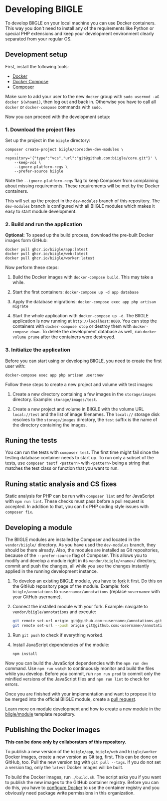 # Developing BIIGLE

To develop BIIGLE on your local machine you can use Docker containers. This way you don't need to install any of the requirements like Python or special PHP extensions and keep your development environment clearly separated from your regular OS.

## Development setup

First, install the following tools:

- [Docker](https://docs.docker.com/install/)
- [Docker Compose](https://docs.docker.com/compose/install/)
- [Composer](https://getcomposer.org/doc/00-intro.md#installation-linux-unix-macos)

Make sure to add your user to the new `docker` group with `sudo usermod -aG docker $(whoami)`, then log out and back in. Otherwise you have to call all `docker` or `docker-compose` commands with `sudo`.

Now you can proceed with the development setup:

### 1. Download the project files

Set up the project in the `biigle` directory:

```
composer create-project biigle/core:dev-dev-modules \
    --repository='{"type":"vcs","url":"git@github.com:biigle/core.git"}' \
    --keep-vcs \
    --ignore-platform-reqs \
    --prefer-source biigle
```

Note the `--ignore-platform-reqs` flag to keep Composer from complaining about missing requirements. These requirements will be met by the Docker containers.

This will set up the project in the `dev-modules` branch of this repository. The `dev-modules` branch is configured with all BIIGLE modules which makes it easy to start module development.

### 2. Build and run the application

**Optional:** To speed up the build process, download the pre-built Docker images form GitHub:

```
docker pull ghcr.io/biigle/app:latest
docker pull ghcr.io/biigle/web:latest
docker pull ghcr.io/biigle/worker:latest
```

Now perform these steps:

1. Build the Docker images with `docker-compose build`. This may take a while.

2. Start the first containers: `docker-compose up -d app database`

3. Apply the database migrations: `docker-compose exec app php artisan migrate`

4. Start the whole application with `docker-compose up -d`. The BIIGLE application is now running at `http://localhost:8000`. You can stop the containers with `docker-compose stop` or destroy them with `docker-compose down`. To delete the development database as well, run `docker volume prune` after the containers were destroyed.

### 3. Initialize the application

Before you can start using or developing BIIGLE, you need to create the first user with:

```
docker-compose exec app php artisan user:new
```

Follow these steps to create a new project and volume with test images:

1. Create a new directory containing a few images in the `storage/images` directory. Example: `storage/images/test`.

2. Create a new project and volume in BIIGLE with the volume URL `local://test` and the list of image filenames. The `local://` storage disk resolves to the `storage/images` directory, the `test` suffix is the name of the directory containing the images.

## Runing the tests

You can run the tests with `composer test`. The first time might fail since the testing database container needs to start up. To run only a subset of the tests, use `composer testf <pattern>` with `<pattern>` being a string that matches the test class or function that you want to run.

## Runing static analysis and CS fixes

Static analysis for PHP can be run with `composer lint` and for JavaScript with `npm run lint`. These checks must pass before a pull request is accepted. In addition to that, you can fix PHP coding style issues with `composer fix`.

## Developing a module

The BIIGLE modules are installed by Composer and located in the `vendor/biigle/` directory. As you have used the `dev-modules` branch, they should be there already. Also, the modules are installed as Git repositories, because of the `--prefer-source` flag of Composer. This allows you to modify and develop a module right in its `vendor/biigle/<name>/` directory, commit and push the changes, all while you see the changes instantly applied in the running development instance.

1. To develop an existing BIIGLE module, you have to [fork](https://help.github.com/en/github/getting-started-with-github/fork-a-repo) it first. Do this on the GitHub repository page of the module. Example: fork `biigle/annotations` to `<username>/annotations` (replace `<username>` with your GitHub username).

2. Connect the installed module with your fork. Example: navigate to `vendor/biigle/annotations` and execute:
   ```bash
   git remote set-url origin git@github.com:<username>/annotations.git
   git remote set-url --push origin git@github.com:<username>/annotations.git
   ```

3. Run `git push` to check if everything worked.

4. Install JavaScript dependencies of the module:
   ```
   npm install
   ```

Now you can build the JavaScript dependencies with the `npm run dev` command. Use `npm run watch` to continuously monitor and build the files while you develop. Before you commit, run `npm run prod` to commit only the minified versions of the JavaScript files and `npm run lint` to check for errors.

Once you are finished with your implementation and want to propose it to be merged into the official BIIGLE module, create a [pull request](https://help.github.com/en/github/collaborating-with-issues-and-pull-requests/about-pull-requests).

Learn more on module development and how to create a new module in the [biigle/module](https://github.com/biigle/module) template repository.

## Publishing the Docker images

**This can be done only by collaborators of this repository.**

To publish a new version of the `biigle/app`, `biigle/web` and `biigle/worker` Docker images, create a new version as Git tag, first. This can be done on GitHub, too. Pull the new version tag with `git pull --tags`. If you do not set a version tag, only the `latest` Docker images will be built.

To build the Docker images, run `./build.sh`. The script asks you if you want to publish the new images to the GitHub container registry. Before you can do this, you have to [configure Docker](https://docs.github.com/en/free-pro-team@latest/packages/managing-container-images-with-github-container-registry/pushing-and-pulling-docker-images#authenticating-to-github-container-registry) to use the container registry and you obviously need package write permissions in this organization.
